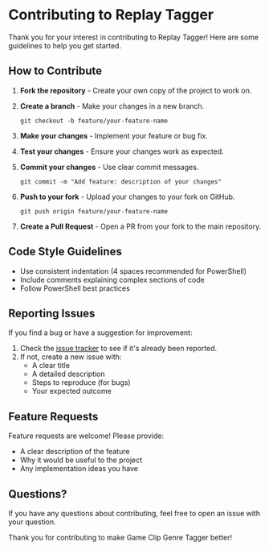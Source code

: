 # Contributing to Replay Tagger

Thank you for your interest in contributing to Replay Tagger! Here are some guidelines to help you get started.

## How to Contribute

1. **Fork the repository** - Create your own copy of the project to work on.

2. **Create a branch** - Make your changes in a new branch.
   ```
   git checkout -b feature/your-feature-name
   ```

3. **Make your changes** - Implement your feature or bug fix.

4. **Test your changes** - Ensure your changes work as expected.

5. **Commit your changes** - Use clear commit messages.
   ```
   git commit -m "Add feature: description of your changes"
   ```

6. **Push to your fork** - Upload your changes to your fork on GitHub.
   ```
   git push origin feature/your-feature-name
   ```

7. **Create a Pull Request** - Open a PR from your fork to the main repository.

## Code Style Guidelines

- Use consistent indentation (4 spaces recommended for PowerShell)
- Include comments explaining complex sections of code
- Follow PowerShell best practices

## Reporting Issues

If you find a bug or have a suggestion for improvement:

1. Check the [issue tracker](https://github.com/iamclements/replaytagger/issues) to see if it's already been reported.
2. If not, create a new issue with:
   - A clear title
   - A detailed description
   - Steps to reproduce (for bugs)
   - Your expected outcome

## Feature Requests

Feature requests are welcome! Please provide:

- A clear description of the feature
- Why it would be useful to the project
- Any implementation ideas you have

## Questions?

If you have any questions about contributing, feel free to open an issue with your question.

Thank you for contributing to make Game Clip Genre Tagger better!